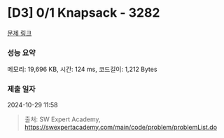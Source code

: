 # [D3] 0/1 Knapsack - 3282 

[문제 링크](https://swexpertacademy.com/main/code/problem/problemDetail.do?contestProbId=AWBJAVpqrzQDFAWr) 

### 성능 요약

메모리: 19,696 KB, 시간: 124 ms, 코드길이: 1,212 Bytes

### 제출 일자

2024-10-29 11:58



> 출처: SW Expert Academy, https://swexpertacademy.com/main/code/problem/problemList.do